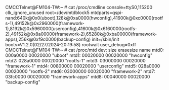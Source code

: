 CMCCTelnet@FM104-TW:~ # cat /proc/cmdline 
console=ttyS0,115200 clk_ignore_unused root=/dev/mtdblock5 mtdparts=qspi-nand:640k@0x0(uboot),128k@0xa0000(hwconfig),41600k@0xc0000(rootfs-1),49152k@0x2960000(framework-1),8192k@0x5960000(userconfig),41600k@0x6160000(rootfs-2),49152k@0x8a00000(framework-2),65280k@0xba00000(framework-apps),256k@0xf9c0000(backup-config) init=/sbin/init bootv=V1.2.0(02/27/2024-20:19:58) rootwait user_debug=0xff
CMCCTelnet@FM104-TW:~ # cat /proc/mtd 
dev:    size   erasesize  name
mtd0: 000a0000 00020000 "uboot"
mtd1: 00020000 00020000 "hwconfig"
mtd2: 028a0000 00020000 "rootfs-1"
mtd3: 03000000 00020000 "framework-1"
mtd4: 00800000 00020000 "userconfig"
mtd5: 028a0000 00020000 "rootfs-2"
mtd6: 03000000 00020000 "framework-2"
mtd7: 03fc0000 00020000 "framework-apps"
mtd8: 00040000 00020000 "backup-config"
